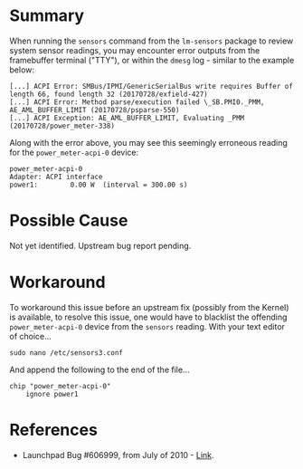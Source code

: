 <!-- TITLE: ERR-SYS-00003: Errors when Running the "sensors" Command on a HP MicroServer Gen8 -->
<!-- SUBTITLE: ACPI-related Dmesg Outputs Triggered by Reading of Power Metre Values -->

# Summary

When running the `sensors` command from the `lm-sensors` package to review system sensor readings, you may encounter error outputs  from the framebuffer terminal ("TTY"), or within the `dmesg` log - similar to the example below:

```
[...] ACPI Error: SMBus/IPMI/GenericSerialBus write requires Buffer of length 66, found length 32 (20170728/exfield-427)
[...] ACPI Error: Method parse/execution failed \_SB.PMI0._PMM, AE_AML_BUFFER_LIMIT (20170728/psparse-550)
[...] ACPI Exception: AE_AML_BUFFER_LIMIT, Evaluating _PMM (20170728/power_meter-338)
```

Along with the error above, you may see this seemingly erroneous reading for the `power_meter-acpi-0` device:

```
power_meter-acpi-0
Adapter: ACPI interface
power1:        0.00 W  (interval = 300.00 s)
```

# Possible Cause

Not yet identified. Upstream bug report pending.

# Workaround

To workaround this issue before an upstream fix (possibly from the Kernel) is available, to resolve this issue, one would have to blacklist the offending `power_meter-acpi-0` device from the `sensors` reading. With your text editor of choice...

```
sudo nano /etc/sensors3.conf
```

And append the following to the end of the file...

```
chip "power_meter-acpi-0"
    ignore power1
```

# References

- Launchpad Bug #606999, from July of 2010 - [Link](https://bugs.launchpad.net/ubuntu/+source/acpi/+bug/606999).